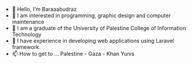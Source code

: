 - 👋 Hello, I'm Baraaabudraz
- 👀 I am interested in programming, graphic design and computer maintenance
- 🌱 I am a graduate of the University of Palestine College of Information Technology
- 💞️ I have experience in developing web applications using Laravel framework.
- 📫 How to get to ... Palestine - Gaza - Khan Yunis

<!---
Baraaabudraz/Baraaabudraz is a ✨ special ✨ repository because its `README.md` (this file) appears on your GitHub profile.
You can click the Preview link to take a look at your changes.
--->
